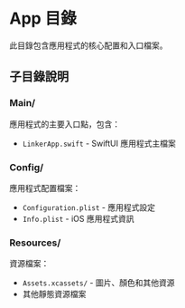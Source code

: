 # App 目錄

此目錄包含應用程式的核心配置和入口檔案。

## 子目錄說明

### Main/
應用程式的主要入口點，包含：
- `LinkerApp.swift` - SwiftUI 應用程式主檔案

### Config/
應用程式配置檔案：
- `Configuration.plist` - 應用程式設定
- `Info.plist` - iOS 應用程式資訊

### Resources/
資源檔案：
- `Assets.xcassets/` - 圖片、顏色和其他資源
- 其他靜態資源檔案